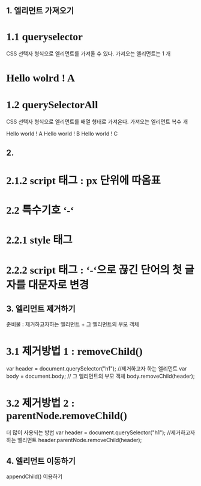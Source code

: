 ## 1. 엘리먼트 가져오기

# 1.1 queryselector

CSS 선택자 형식으로 엘리먼트를 가져올 수 있다.
가져오는 엘리먼트는 1 개

<h1 id="hello-a" className = "test"> Hello wolrd ! A </h1>

<script>

document.getElementById("hello-a")
= document.querySelector("#hello-a")

document.getElementsByTagName("h1")
= document.querySelector("h1")

document.getElementsbyClassName("test")
= document.querySelector(".test");

</script>

# 1.2 querySelectorAll
CSS 선택자 형식으로 엘리먼트를 배열 형태로 가져온다.
가져오는 엘리먼트 복수 개

<h-1> Hello world ! A </h-1>
<h-1> Hello world ! B </h-1>
<h-1> Hello world ! C </h-1>

<script>
var arr = document.querySelectorAll("h1");
for (var i=0; i<arr.length; i++){
	arr[i].style.color = "red";
}
</script>

## 2. <style> vs <script>
Script 태그 안에서 스타일 속성을 사용할 때 몇가지 규칙이 있음.

# 2.1 pixel
# 2.1.1 style 태그

<style>
h1{
height : 10px;
}
</style>

# 2.1.2 script 태그 : px 단위에 따옴표

<script>
var header = document.querySelector("h1");
header.height = "10px"
</script>

# 2.2 특수기호 ‘-‘
# 2.2.1 style 태그

<style>
h1{

font-family : 'sans-serif';

}
</style>

# 2.2.2 script 태그 : ‘-‘으로 끊긴 단어의 첫 글자를 대문자로 변경

<script>

var header = document.querySelector("h1");
header.fontFamily = "sans-serif";
header.backgroundImage
header.boxSizing
header.listStyle
...

</script>

## 3. 엘리먼트 제거하기
준비물 : 제거하고자하는 엘리먼트 + 그 엘리먼트의 부모 객체

# 3.1 제거방법 1 : removeChild()
var header = document.querySelector("h1");	//제거하고자 하는 엘리먼트
var body = document.body;	// 그 엘리먼트의 부모 객체
body.removeChild(header);

# 3.2 제거방법 2 : parentNode.removeChild()
더 많이 사용되는 방법
var header = document.querySelector("h1");	//제거하고자 하는 엘리먼트
header.parentNode.removeChild(header);

## 4. 엘리먼트 이동하기
appendChild() 이용하기
